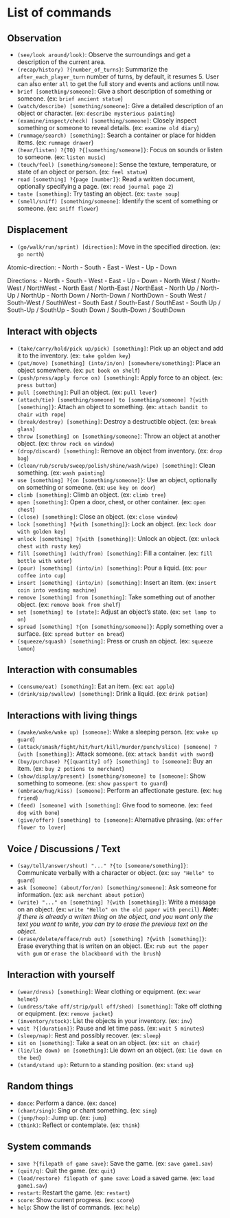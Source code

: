 # List of commands

## Observation

- `(see/look around/look)`: Observe the surroundings and get a description of the current area.
- `(recap/history) ?{number_of_turns}`: Summarize the `after_each_player_turn` number of turns, by default, it resumes 5. User can also enter `all` to get the full story and events and actions until now.
- `brief [something/someone]`: Give a short description of something or someone. (ex: `brief ancient statue`)
- `(watch/describe) [something/someone]`: Give a detailed description of an object or character. (ex: `describe mysterious painting`)
- `(examine/inspect/check) [something/someone]`: Closely inspect something or someone to reveal details. (ex: `examine old diary`)
- `(rummage/search) [something]`: Search a container or place for hidden items. (ex: `rummage drawer`)
- `(hear/listen) ?{TO} ?{[something/someone]}`: Focus on sounds or listen to someone. (ex: `listen music`)
- `(touch/feel) [something/someone]`: Sense the texture, temperature, or state of an object or person. (ex: `feel statue`)
- `read [something] ?{page [number]}`: Read a written document, optionally specifying a page. (ex: `read journal page 2`)
- `taste [something]`: Try tasting an object. (ex: `taste soup`)
- `(smell/sniff) [something/someone]`: Identify the scent of something or someone. (ex: `sniff flower`)

## Displacement

- `(go/walk/run/sprint) [direction]`: Move in the specified direction. (ex: `go north`)

Atomic-direction:
    - North
    - South
    - East
    - West
    - Up
    - Down

Directions:
    - North
    - South
    - West
    - East
    - Up
    - Down
    - North West / North-West / NorthWest
    - North East / North-East / NorthEast
    - North Up / North-Up / NorthUp
    - North Down / North-Down / NorthDown
    - South West / South-West / SouthWest
    - South East / South-East / SouthEast
    - South Up / South-Up / SouthUp
    - South Down / South-Down / SouthDown

## Interact with objects

- `(take/carry/hold/pick up/pick) [something]`: Pick up an object and add it to the inventory. (ex: `take golden key`)
- `(put/move) [something] (into/in/on) [somewhere/something]`: Place an object somewhere. (ex: `put book on shelf`)
- `(push/press/apply force on) [something]`: Apply force to an object. (ex: `press button`)
- `pull [something]`: Pull an object. (ex: `pull lever`)
- `(attach/tie) [something/someone] to [something/someone] ?{with [something]}`: Attach an object to something. (ex: `attach bandit to chair with rope`)
- `(break/destroy) [something]`: Destroy a destructible object. (ex: `break glass`)
- `throw [something] on [something/someone]`: Throw an object at another object. (ex: `throw rock on window`)
- `(drop/discard) [something]`: Remove an object from inventory. (ex: `drop bag`)
- `(clean/rub/scrub/sweep/polish/shine/wash/wipe) [something]`: Clean something. (ex: `wash painting`)
- `use [something] ?{on [something/someone]}`: Use an object, optionally on something or someone. (ex: `use key on door`)
- `climb [something]`: Climb an object. (ex: `climb tree`)
- `open [something]`: Open a door, chest, or other container. (ex: `open chest`)
- `(close) [something]`: Close an object. (ex: `close window`)
- `lock [something] ?{with [something]}`: Lock an object. (ex: `lock door with golden key`)
- `unlock [something] ?{with [something]}`: Unlock an object. (ex: `unlock chest with rusty key`)
- `fill [something] (with/from) [something]`: Fill a container. (ex: `fill bottle with water`)
- `(pour) [something] (into/in) [something]`: Pour a liquid. (ex: `pour coffee into cup`)
- `insert [something] (into/in) [something]`: Insert an item. (ex: `insert coin into vending machine`)
- `remove [something] from [something]`: Take something out of another object. (ex: `remove book from shelf`)
- `set [something] to [state]`: Adjust an object’s state. (ex: `set lamp to on`)
- `spread [something] ?{on [something/someone]}`: Apply something over a surface. (ex: `spread butter on bread`)
- `(squeeze/squash) [something]`: Press or crush an object. (ex: `squeeze lemon`)

## Interaction with consumables

- `(consume/eat) [something]`: Eat an item. (ex: `eat apple`)
- `(drink/sip/swallow) [something]`: Drink a liquid. (ex: `drink potion`)

## Interactions with living things

- `(awake/wake/wake up) [someone]`: Wake a sleeping person. (ex: `wake up guard`)
- `(attack/smash/fight/hit/hurt/kill/murder/punch/slice) [someone] ?{with [something]}`: Attack someone. (ex: `attack bandit with sword`)
- `(buy/purchase) ?{[quantity] of} [something] to [someone]`: Buy an item. (ex: `buy 2 potions to merchant`)
- `(show/display/present) [something/someone] to [someone]`: Show something to someone. (ex: `show passport to guard`)
- `(embrace/hug/kiss) [someone]`: Perform an affectionate gesture. (ex: `hug friend`)
- `(feed) [someone] with [something]`: Give food to someone. (ex: `feed dog with bone`)
- `(give/offer) [something] to [someone]`: Alternative phrasing. (ex: `offer flower to lover`)

## Voice / Discussions / Text

- `(say/tell/answer/shout) "..." ?{to [someone/something]}`: Communicate verbally with a character or object. (ex: `say "Hello" to guard`)
- `ask [someone] (about/for/on) [something/someone]`: Ask someone for information. (ex: `ask merchant about potion`)
- `(write) "..." on [something] ?{with [something]}`: Write a message on an object. (ex: `write "Hello" on the old paper with pencil`). ***Note:** if there is already a writen thing on the object, and you want only the text you want to write, you can try to erase the previous text on the object.*
- `(erase/delete/efface/rub out) [something] ?{with [something]}`: Erase everything that is writen on an object. (Ex: `rub out the paper with gum` or `erase the blackboard with the brush`)

## Interaction with yourself

- `(wear/dress) [something]`: Wear clothing or equipment. (ex: `wear helmet`)
- `(undress/take off/strip/pull off/shed) [something]`: Take off clothing or equipment. (ex: `remove jacket`)
- `(inventory/stock)`: List the objects in your inventory. (ex: `inv`)
- `wait ?{[duration]}`: Pause and let time pass. (ex: `wait 5 minutes`)
- `(sleep/nap)`: Rest and possibly recover. (ex: `sleep`)
- `sit on [something]`: Take a seat on an object. (ex: `sit on chair`)
- `(lie/lie down) on [something]`: Lie down on an object. (ex: `lie down on the bed`)
- `(stand/stand up)`: Return to a standing position. (ex: `stand up`)

## Random things

- `dance`: Perform a dance. (ex: `dance`)
- `(chant/sing)`: Sing or chant something. (ex: `sing`)
- `(jump/hop)`: Jump up. (ex: `jump`)
- `(think)`: Reflect or contemplate. (ex: `think`)

## System commands

- `save ?{filepath of game save}`: Save the game. (ex: `save game1.sav`)
- `(quit/q)`: Quit the game. (ex: `quit`)
- `(load/restore) filepath of game save`: Load a saved game. (ex: `load game1.sav`)
- `restart`: Restart the game. (ex: `restart`)
- `score`: Show current progress. (ex: `score`)
- `help`: Show the list of commands. (ex: `help`)